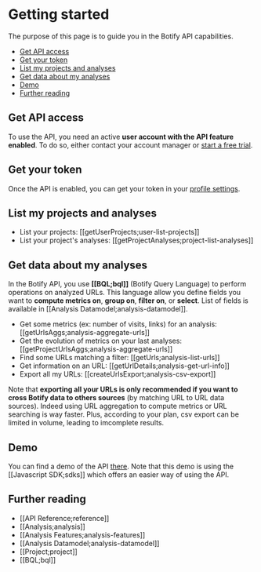 # Getting started

The purpose of this page is to guide you in the Botify API capabilities.

- [Get API access](#get-api-access)
- [Get your token](#get-your-token)
- [List my projects and analyses](#list-my-projects-and-analyses)
- [Get data about my analyses](#get-data-about-my-analyses)
- [Demo](#demo)
- [Further reading](#further-reading)


## Get API access

To use the API, you need an active **user account with the API feature enabled**. To do so, either contact your account manager or [start a free trial](https://app.botify.com/request_free_trial/).


## Get your token

Once the API is enabled, you can get your token in your [profile settings](https://app.botify.com/account).


## List my projects and analyses

- List your projects: [[getUserProjects;user-list-projects]]
- List your project's analyses: [[getProjectAnalyses;project-list-analyses]]


## Get data about my analyses

In the Botify API, you use **[[BQL;bql]]** (Botify Query Language) to perform operations on analyzed URLs.
This language allow you define fields you want to **compute metrics on**, **group on**, **filter on**, or **select**. List of fields is available in [[Analysis Datamodel;analysis-datamodel]].

- Get some metrics (ex: number of visits, links) for an analysis: [[getUrlsAggs;analysis-aggregate-urls]]
- Get the evolution of metrics on your last analyses: [[getProjectUrlsAggs;analysis-aggregate-urls]]
- Find some URLs matching a filter: [[getUrls;analysis-list-urls]]
- Get information on an URL: [[getUrlDetails;analysis-get-url-info]]
- Export all my URLs: [[createUrlsExport;analysis-csv-export]]

Note that **exporting all your URLs is only recommended if you want to cross Botify data to others sources** (by matching URL to URL data sources). Indeed using URL aggregation to compute metrics or URL searching is way faster. Plus, according to your plan, csv export can be limited in volume, leading to imcomplete results.


## Demo

You can find a demo of the API [there](https://jsfiddle.net/8k20pbua/12/).
Note that this demo is using the [[Javascript SDK;sdks]] which offers an easier way of using the API.


## Further reading

- [[API Reference;reference]]
- [[Analysis;analysis]]
- [[Analysis Features;analysis-features]]
- [[Analysis Datamodel;analysis-datamodel]]
- [[Project;project]]
- [[BQL;bql]]
